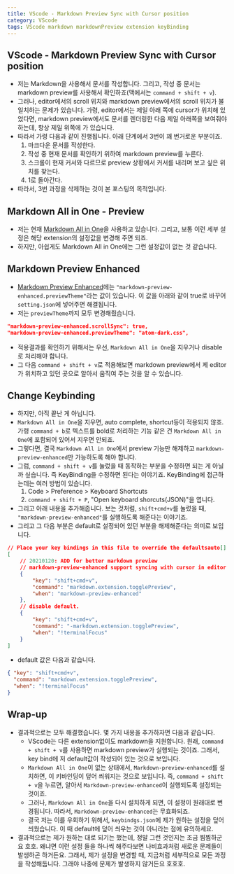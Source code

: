 ```yaml
---
title: VScode - Markdown Preview Sync with Cursor position
category: VScode
tags: VScode markdown markdownPreview extension keyBinding
---
```


## VScode - Markdown Preview Sync with Cursor position

- 저는 Markdown을 사용해서 문서를 작성합니다. 그리고, 작성 중 문서는 markdown preview를 사용해서 확인하죠(맥에서는 `command + shift + v`).
- 그러나, editor에서의 scroll 위치와 markdown preview에서의 scroll 위치가 불일치하는 문제가 있습니다. 가령, editor에서는 제일 아래 쪽에 cursor가 위치해 있었다면, markdown preview에서도 문서를 렌더링한 다음 제일 아래쪽을 보여줘야 하는데, 항상 제일 위쪽에 가 있습니다. 
- 따라서 가령 다음과 같이 진행됩니다. 아래 단계에서 3번이 꽤 번거로운 부분이죠.
  1. 마크다운 문서를 작성한다. 
  2. 작성 중 현재 문서를 확인하기 위하여 markdown preview를 누른다.
  3. 스크롤이 현재 커서와 다르므로 preview 상황에서 커서를 내리며 보고 싶은 위치를 찾는다.
  4. 1로 돌아간다.
- 따라서, 3번 과정을 삭제하는 것이 본 포스팅의 목적입니다.

## Markdown All in One - Preview

- 저는 현재 [Markdown All in One](https://marketplace.visualstudio.com/items?itemName=yzhang.markdown-all-in-one)을 사용하고 있습니다. 그리고, 보통 이런 세부 설정은 해당 extension의 설정값을 변경해 주면 되죠.
- 하지만, 아쉽게도 Markdown All in One에는 그런 설정값이 없는 것 같습니다.

## Markdown Preview Enhanced 

- [Markdown Preview Enhanced](https://marketplace.visualstudio.com/items?itemName=shd101wyy.markdown-preview-enhanced)에는 `"markdown-preview-enhanced.previewTheme"`라는 값이 있습니다. 이 값을 아래와 같이 true로 바꾸어 `setting.json`에 넣어주면 해결됩니다.
- 저는 `previewTheme`까지 모두 변경해줬습니다.

```json
"markdown-preview-enhanced.scrollSync": true,
"markdown-preview-enhanced.previewTheme": "atom-dark.css",
```

- 적용결과를 확인하기 위해서는 우선, `Markdown All in One`을 지우거나 disable로 처리해야 합니다. 
- 그 다음 `command + shift + v`로 적용해보면 markdown preview에서 제 editor가 위치하고 있던 곳으로 알아서 움직여 주는 것을 알 수 있습니다.

## Change Keybinding

- 하지만, 아직 끝난 게 아닙니다.
- `Markdown All in One`을 지우면, auto complete, shortcut등이 적용되지 않죠. 가령 `command + b`로 텍스트를 bold로 처리하는 기능 같은 건 `Markdown All in One`에 포함되어 있어서 지우면 안되죠.
- 그렇다면, 결국 `Markdown All in One`에서 preview 기능만 해제하고 `markdown-preview-enhanced`만 가능하도록 해야 합니다.
- 그럼, `command + shift + v`를 눌렀을 때 동작하는 부분을 수정하면 되는 게 아닐까 싶습니다. 즉 KeyBinding을 수정하면 된다는 이야기죠. KeyBinding에 접근하는데는 여러 방법이 있습니다.
  1. Code > Preference > Keyboard Shortcuts
  2. `command + shift + P`, "Open keyboard shorcuts(JSON)"을 엽니다.
- 그리고 아래 내용을 추가해줍니다. 보는 것처럼, `shift+cmd+v`를 눌렀을 때, `"markdown-preview-enhanced"`를 실행하도록 해준다는 이야기죠.
- 그리고 그 다음 부분은 default로 설정되어 있던 부분을 해제해준다는 의미로 보입니다.

```json
// Place your key bindings in this file to override the defaultsauto[]
[
    // 20210120: ADD for better markdown preview
    // markdown-preview-enhanced support syncing with cursor in editor
    {
        "key": "shift+cmd+v",
        "command": "markdown.extension.togglePreview",
        "when": "markdown-preview-enhanced"
    },
    // disable default.
    {
        "key": "shift+cmd+v",
        "command": "-markdown.extension.togglePreview",
        "when": "!terminalFocus"
    }
]
```

- default 값은 다음과 같습니다.

```json
{ "key": "shift+cmd+v",           
  "command": "markdown.extension.togglePreview",
  "when": "!terminalFocus" 
}
```

## Wrap-up

- 결과적으로는 모두 해결했습니다. 몇 가지 내용을 추가하자면 다음과 같습니다.
  - VScode는 다른 extension없이도 markdown을 지원합니다. 원래, `command + shift + v`를 사용하면 markdown preview가 실행되는 것이죠. 그래서, key bind에 저 default값이 작성되어 있는 것으로 보입니다.
  - `Markdown All in One`이 없는 상태에서, `Markdown-preview-enhanced`를 설치하면, 이 키바인딩이 덮어 씌워지는 것으로 보입니다. 즉, `command + shift + v`을 누르면, 알아서 `Markdown-preview-enhanced`이 실행되도록 설정되는 것이죠.
  - 그러나, `Markdown All in One`을 다시 설치하게 되면, 이 설정이 원래대로 변경됩니다. 따라서, `Markdown-preview-enhanced`는 무효화되죠.
  - 결국 저는 이를 우회하기 위해서, `keybindgs.json`에 제가 원하는 설정을 덮어 씌웠습니다. 이 때 default에 덮어 씌우는 것이 아니라는 점에 유의하세요.
- 결과적으로는 제가 원하는 대로 되기는 했는데, 정말 그런 것인지는 조금 찜찜하군요 호호. 왜냐면 이런 설정 들을 하나씩 해주다보면 나비효과처럼 새로운 문제들이 발생하곤 하거든요. 그래서, 제가 설정을 변경할 때, 지금처럼 세부적으로 모든 과정을 작성해둡니다. 그래야 나중에 문제가 발생하지 않거든요 호호호.
